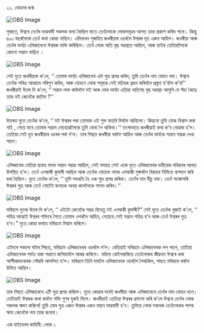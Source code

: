 ২২. যোহনৰ জন্ম 

![OBS Image](https://cdn.door43.org/obs/jpg/360px/obs-en-22-01.jpg)

পুব্বতে, ঈশ্বৰে তেওঁৰ ভাৱবাদী সকলক কথা কৈছিল যাতে তেওঁলোকে লোকসমূহৰ আগত তাক প্ৰকাশ কৰিব পাৰে। কিন্তু ৪০০ বছৰলৈকে তেওঁ কথা কোৱা নাছিল। এদিনাখন  পুৰুহিত জখৰীয়াৰ ওচৰলৈ ঈশ্বৰৰ দূত এজন আহিল। জখৰীয়া আৰু তেওঁৰ ভাৰ্য্যা এলিজাবেথে ঈশ্বৰক ভক্তি কৰিছিল। তেওঁ লোক অতি বৃদ্ধ অৱস্থাত আছিল, আৰু তাইৰ তেতিয়ালৈকে কোনো  সন্তান নাছিল ।  

![OBS Image](https://cdn.door43.org/obs/jpg/360px/obs-en-22-02.jpg)

সেই দুতে জখৰীয়াক ক’লে, ‘‘ তোমাৰ ভাৰ্য্যা এলিজাবেথ এটা পুত্ৰ প্ৰসৱ কৰিব, তুমি তেওঁৰ নাম যোহন থবা। ঈশ্বৰে তেওঁক পবিত্ৰ আত্মাৰে পৰিপুণ কৰিব, আৰু যোহনে লোক সমূহক সেই মচিহক গ্ৰহন কৰিবলৈ প্ৰস্তুত হ’বলৈ ক’ব!’’ জখৰীয়াই উত্তৰ দি ক’লে, ‘‘ সন্তান লাভ কৰিনলৈ মই আৰু মোৰ ভাৰ্য্যা এতিয়া অতিশয় বৃদ্ধ অৱস্থা৷   আপুনি যে সঁচা কৈছে তাক মই কেনেকৈ জানিম ?’’

![OBS Image](https://cdn.door43.org/obs/jpg/360px/obs-en-22-03.jpg)

উত্তৰত দুতে  তেওঁক ক’লে, ‘‘ মই ঈশ্বৰৰ পৰা তোমাক এই শুভ বাতৰি দিবলৈ আহিলো। কিয়নো তুমি মোক বিশ্বাস কৰা নাই , সেয়ে বাবে তোমাৰ সন্তান নোহোৱালৈকে তুমি বোবা গৈ থাকিবা।’’ তৎক্ষনাতে জখৰীয়াই কথা ক’ব নোৱাৰা হ’ল। তেতিয়া সেই দুত জখৰীয়াৰ ওচৰৰ পৰা গ’ল। তাৰ পিছত জখৰীয়া ঘৰলৈ আহিল আৰু তেওঁৰ ভাৰ্য্যক সন্তান সম্ভৱা দেখা পালে।

![OBS Image](https://cdn.door43.org/obs/jpg/360px/obs-en-22-04.jpg)

এলিজাবেথ যেতিয়া ছমাহ মানৰ সন্তান সম্ভৱা আছিল, সেই সময়ত সেই একে দুতে এলিজাবেথৰ ভনীয়েক মৰিয়মৰ আগত উপস্থিত হ’ল। তেওঁ এগৰাকী কুমাৰী আছিল আৰু তেওঁক যোচেফ নামৰ এগৰাকী পুৰুষলৈ বিৱাহৰ নিমিত্তে বাগদান কৰি ৰখা হৈছিল। দুতে তেওঁক ক’লে, ‘‘ তুমি গভৱতি হৈ এক পুত্ৰ প্ৰশৱ কৰিবা। তেওঁৰ নাম যীচু থবা। তেওঁ সব্বোপৰি ঈশ্বৰৰ পুত্ৰ আৰু তেওঁ গোটেই জগতক অনন্ত কাললৈকে শাসন কৰিব।’’

![OBS Image](https://cdn.door43.org/obs/jpg/360px/obs-en-22-05.jpg)

মৰিয়মে দুতক উত্তৰ দি ক’লে, ‘‘ এইটো কেনেকৈ সম্ভৱ যিহেতু মই এগৰাকী কুমাৰী?” সেই দুতে তেওঁক বুজাই ক’লে, ‘‘ পবিত্ৰ আত্মাই ঈশ্বৰৰ শক্তিৰে সৈতে তোমাৰ ওপৰলৈ আহিব, সেয়েহে সেই সন্তান পবিত্ৰ হ’ব আৰু তেওঁ ঈশ্বৰৰ পুত্ৰ হ’ব।” দুতে কোৱা কথাত মৰিয়মে বিশ্বাস কৰিলে।

![OBS Image](https://cdn.door43.org/obs/jpg/360px/obs-en-22-06.jpg)

এইদৰে সকলো ঘটাৰ পিছত, মৰিয়মে এলিজাবেথৰ ওচৰলৈ গ’ল। যেতিয়াই মৰিয়মে এলিজাবেথক লগ পালে, তেতিয়া এলিজাবেথৰ গৰ্ভত থকা সন্তানে জপিয়াবলৈ আৰম্ভ কৰিলে। মহিলা কেইগৰাকিয়ে তেওঁলোকৰ জীৱনত ঈশ্বৰে কৰা আশীব্বাদবোৰক সোঁৱৰি আনন্দিত হ’ল। মৰিয়মে তিনি মাহলৈ এলিজাবেথৰ ওচৰলৈ গৈথাকিল, পাছত মৰিয়মে ঘৰলৈ উভিত আহিল। 

![OBS Image](https://cdn.door43.org/obs/jpg/360px/obs-en-22-07.jpg)

তাৰ পিছত এলিজাবেথে এটি পু্ত্ৰ প্ৰশৱ কৰিলে। দুতে কোৱাৰ দৰেই জখৰীয়া আৰু এলিজাবেথে তেওঁৰ নাম যোহন থলে। তেতিয়াই ঈশ্বৰক কথা কবলৈ শক্তি পুণৰ ঘুৰাই দিলে। জখৰীয়াই তেতিয়া ঈশ্বৰৰ প্ৰশংসা কৰি ক’লে ঈশ্বৰে তেওঁৰ লোক সকলক স্মৰণ কৰিলে! তুমি মোৰ পুত্ৰ এজন ঈশ্বৰৰ এজন মহান ভাৱবাদী হ’ব। তুমিয়ে লোক সকলক তেওঁলোকৰ পাপৰ ক্ষমা কেনেকৈ পাব তাক জনাবা।

এক বাইবেলৰ কাহিনী:  লোক ১

